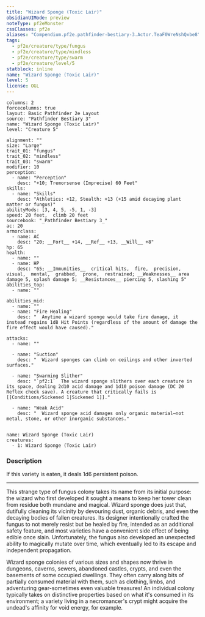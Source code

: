 ```yaml
---
title: "Wizard Sponge (Toxic Lair)"
obsidianUIMode: preview
noteType: pf2eMonster
cssClasses: pf2e
aliases: "Compendium.pf2e.pathfinder-bestiary-3.Actor.TeaF0WreNshQxbe8" 
tags:
  - pf2e/creature/type/fungus
  - pf2e/creature/type/mindless
  - pf2e/creature/type/swarm
  - pf2e/creature/level/5
statblock: inline
name: "Wizard Sponge (Toxic Lair)"
level: 5
license: OGL
---
```


```statblock
columns: 2
forcecolumns: true
layout: Basic Pathfinder 2e Layout
source: "Pathfinder Bestiary 3"
name: "Wizard Sponge (Toxic Lair)"
level: "Creature 5"

alignment: ""
size: "Large"
trait_01: "fungus"
trait_02: "mindless"
trait_03: "swarm"
modifier: 10
perception:
  - name: "Perception"
    desc: "+10; Tremorsense (Imprecise) 60 Feet"
skills:
  - name: "Skills"
    desc: "Athletics: +12, Stealth: +13 (+15 amid decaying plant matter or fungus)"
abilityMods: [3, 4, 5, -5, 1, -3]
speed: 20 feet,  climb 20 feet
sourcebook: "_Pathfinder Bestiary 3_"
ac: 20
armorclass:
  - name: AC
    desc: "20; __Fort__ +14, __Ref__ +13, __Will__ +8"
hp: 65
health:
  - name: ""
  - name: HP
    desc: "65; __Immunities__  critical hits,  fire,  precision,  visual,  mental,  grabbed,  prone,  restrained; __Weaknesses__ area damage 5, splash damage 5; __Resistances__ piercing 5, slashing 5"
abilities_top:
  - name: ""

abilities_mid:
  - name: ""
  - name: "Fire Healing"
    desc: "  Anytime a wizard sponge would take fire damage, it instead regains 1d8 Hit Points (regardless of the amount of damage the fire effect would have caused)."

attacks:
  - name: ""

  - name: "Suction"
    desc: "  Wizard sponges can climb on ceilings and other inverted surfaces."

  - name: "Swarming Slither"
    desc: "`pf2:1`  The wizard sponge slithers over each creature in its space, dealing 2d10 acid damage and 1d10 poison damage (DC 20 Reflex check save). A creature that critically fails is [[Conditions/Sickened 1|Sickened 1]]."

  - name: "Weak Acid"
    desc: "  Wizard sponge acid damages only organic material—not metal, stone, or other inorganic substances."
 
```

```encounter-table
name: Wizard Sponge (Toxic Lair)
creatures:
  - 1: Wizard Sponge (Toxic Lair)
```


### Description
If this variety is eaten, it deals 1d6 persistent poison.

* * *

This strange type of fungus colony takes its name from its initial purpose: the wizard who first developed it sought a means to keep her tower clean from residue both mundane and magical. Wizard sponge does just that, dutifully cleaning its vicinity by devouring dust, organic debris, and even the decaying bodies of fallen creatures. Its designer intentionally crafted the fungus to not merely resist but be healed by fire, intended as an additional safety feature, and most varieties have a convenient side effect of being edible once slain. Unfortunately, the fungus also developed an unexpected ability to magically mutate over time, which eventually led to its escape and independent propagation.

Wizard sponge colonies of various sizes and shapes now thrive in dungeons, caverns, sewers, abandoned castles, crypts, and even the basements of some occupied dwellings. They often carry along bits of partially consumed material with them, such as clothing, limbs, and adventuring gear-sometimes even valuable treasures! An individual colony typically takes on distinctive properties based on what it's consumed in its environment; a variety living in a necromancer's crypt might acquire the undead's affinity for void energy, for example.
